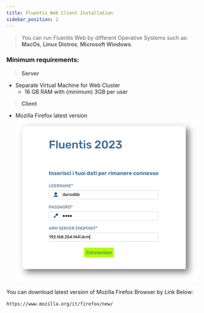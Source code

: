 ```yaml
---
title: Fluentis Web Client Installation
sidebar_position: 2
---
```


>  You can run Fluentis Web by different Operative Systems such as: **MacOs**, **Linux Distros**, **Microsoft Windows**.
> 
### Minimum requirements:
>**Server**
- Separate Virtual Machine for Web Cluster  
  - 16 GB RAM with (minimum) 3GB per user  
  
>**Client**
- Mozilla Firefox latest version  
![alt text](image.png)

You can download latest version of Mozilla Firefox Browser by Link Below:

```
https://www.mozilla.org/it/firefox/new/
```
